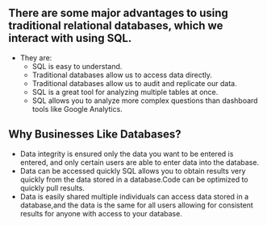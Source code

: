 ## There are some major advantages to using traditional relational databases, which we interact with using SQL.
- They are:
    - SQL is easy to understand.
    - Traditional databases allow us to access data directly.
    - Traditional databases allow us to audit and replicate our data.
    - SQL is a great tool for analyzing multiple tables at once.
    - SQL allows you to analyze more complex questions than dashboard tools like Google Analytics.

## Why Businesses Like Databases?
 - Data integrity
         is ensured only the data you want to be entered is entered, and only certain users are able to enter data into the database.
 - Data can be accessed quickly 
        SQL allows you to obtain results very quickly from the data stored in a database.Code can be optimized to quickly pull results.
  - Data is easily shared 
        multiple individuals can access data stored in a database,and the data is the same for all users allowing for consistent results for anyone with access to your database.


    
